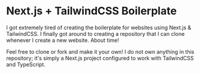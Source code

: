 # Next.js + TailwindCSS Boilerplate

I got extremely tired of creating the boilerplate for websites using Next.js & TailwindCSS. I finally got around to creating a repository that I can clone whenever I create a new website. About time!

Feel free to clone or fork and make it your own! I do not own anything in this repository; it's simply a Next.js project configured to work with TailwindCSS and TypeScript.
